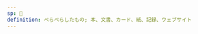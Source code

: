 ```yaml
---
sp: 󱤪
definition: ぺらぺらしたもの; 本、文書、カード、紙、記録、ウェブサイト
---
```

<!-- lipu is about flat things. these flat things tend to either be bendable or good for storing information. the prototypical lipu is a piece of paper; it's bendable, it's flat, and it's great for storing knowledge! to me, all other lipu's are similar to paper in some of these ways.

a leaf is similar, because that it's flat and bendable, even if it's probably not your go-to medium to write your essay on. this website is similar, because it contains knowledge and i can't think of anything flatter than a website. sure you can't bend it, but it's so similar to paper still. -->
